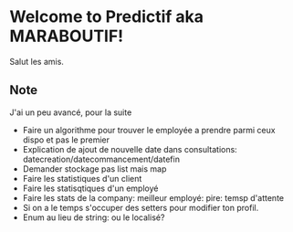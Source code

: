 # Welcome to Predictif aka MARABOUTIF!

Salut les amis.

## Note

J'ai un peu avancé, pour la suite

- Faire un algorithme pour trouver le employée a prendre parmi ceux dispo et pas le premier
- Explication de ajout de nouvelle date dans consultations: datecreation/datecommancement/datefin
- Demander stockage pas list mais map
- Faire les statistiques d'un client
- Faire les statisqtiques d'un employé
- Faire les stats de la company: meilleur employé: pire: temsp d'attente
- Si on a le temps s'occuper des setters pour modifier ton profil.
- Enum au lieu de string: ou le localisé?
